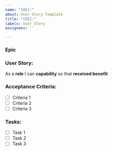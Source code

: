 ```yaml
---
name: "[US]:"
about: User Story Template
title: "[US]:"
labels: User Story
assignees: ''

---
```


### Epic #

### User Story:
As a **role** I can **capability** so that **received benefit**

### Acceptance Criteria:
- [ ] Criteria 1
- [ ] Criteria 2
- [ ] Criteria 3

### Tasks:
- [ ] Task 1
- [ ] Task 2
- [ ] Task 3
